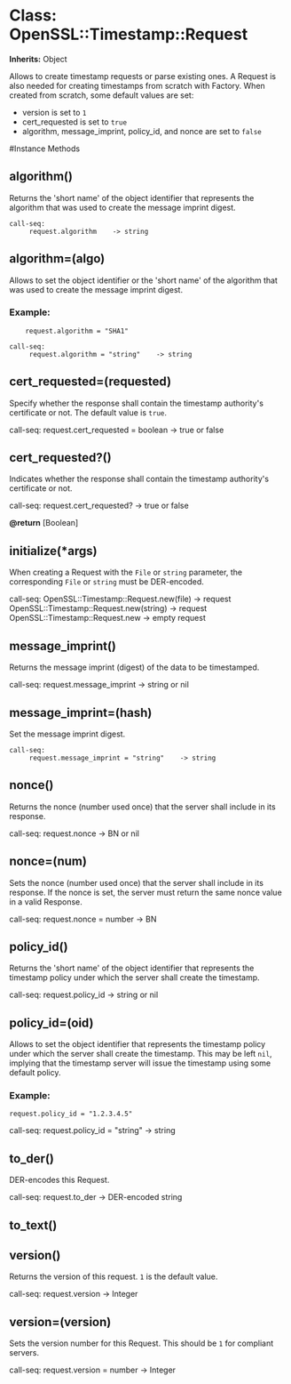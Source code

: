 # Class: OpenSSL::Timestamp::Request
**Inherits:** Object
    

Allows to create timestamp requests or parse existing ones. A Request is also
needed for creating timestamps from scratch with Factory. When created from
scratch, some default values are set:
*   version is set to `1`
*   cert_requested is set to `true`
*   algorithm, message_imprint, policy_id, and nonce are set to `false`



#Instance Methods
## algorithm() [](#method-i-algorithm)
Returns the 'short name' of the object identifier that represents the
algorithm that was used to create the message imprint digest.

    call-seq:
         request.algorithm    -> string

## algorithm=(algo) [](#method-i-algorithm=)
Allows to set the object identifier  or the 'short name' of the algorithm that
was used to create the message imprint digest.

### Example:
        request.algorithm = "SHA1"

    call-seq:
         request.algorithm = "string"    -> string

## cert_requested=(requested) [](#method-i-cert_requested=)
Specify whether the response shall contain the timestamp authority's
certificate or not. The default value is `true`.

call-seq:
    request.cert_requested = boolean -> true or false

## cert_requested?() [](#method-i-cert_requested?)
Indicates whether the response shall contain the timestamp authority's
certificate or not.

call-seq:
    request.cert_requested?  -> true or false

**@return** [Boolean] 

## initialize(*args) [](#method-i-initialize)
When creating a Request with the `File` or `string` parameter, the
corresponding `File` or `string` must be DER-encoded.

call-seq:
    OpenSSL::Timestamp::Request.new(file)    -> request
    OpenSSL::Timestamp::Request.new(string)  -> request
    OpenSSL::Timestamp::Request.new          -> empty request

## message_imprint() [](#method-i-message_imprint)
Returns the message imprint (digest) of the data to be timestamped.

call-seq:
    request.message_imprint    -> string or nil

## message_imprint=(hash) [](#method-i-message_imprint=)
Set the message imprint digest.

    call-seq:
         request.message_imprint = "string"    -> string

## nonce() [](#method-i-nonce)
Returns the nonce (number used once) that the server shall include in its
response.

call-seq:
    request.nonce    -> BN or nil

## nonce=(num) [](#method-i-nonce=)
Sets the nonce (number used once) that the server shall include in its
response. If the nonce is set, the server must return the same nonce value in
a valid Response.

call-seq:
    request.nonce = number    -> BN

## policy_id() [](#method-i-policy_id)
Returns the 'short name' of the object identifier that represents the
timestamp policy under which the server shall create the timestamp.

call-seq:
    request.policy_id    -> string or nil

## policy_id=(oid) [](#method-i-policy_id=)
Allows to set the object identifier that represents the timestamp policy under
which the server shall create the timestamp. This may be left `nil`, implying
that the timestamp server will issue the timestamp using some default policy.

### Example:
    request.policy_id = "1.2.3.4.5"

call-seq:
    request.policy_id = "string"   -> string

## to_der() [](#method-i-to_der)
DER-encodes this Request.

call-seq:
    request.to_der    -> DER-encoded string

## to_text() [](#method-i-to_text)

## version() [](#method-i-version)
Returns the version of this request. `1` is the default value.

call-seq:
    request.version -> Integer

## version=(version) [](#method-i-version=)
Sets the version number for this Request. This should be `1` for compliant
servers.

call-seq:
    request.version = number    -> Integer

